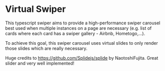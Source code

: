 # Virtual Swiper

This typescript swiper aims to provide a high-performance swiper carousel best used when multiple instances on a page are necessary (e.g. list of cards where each card has a swiper gallery - Airbnb, Hometogo,...).

To achieve this goal, this swiper carousel uses virtual slides to only render those slides which are really necessary.

Huge credits to https://github.com/Splidejs/splide by NaotoshiFujita. Great slider and very well implemented!

